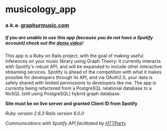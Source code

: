 # musicology_app
### a.k.a. [graphurmusic.com](https://www.graphurmusic.com)

##### *If you are unable to use this app (because you do not have a Spotify account) check out the [demo video](https://youtu.be/YlqB5HX-Xm8)!* 

This app is a Ruby on Rails project, with the goal of making useful inferences on your music library using Graph Theory.  It currently interacts with Spotify's robust API, and will be expanded to include other interactive streaming services.
Spotify is ahead of the competition with what it makes possible for developers through its API, and via OAuth2.0, your data is safely shared with limited permissions to developers like me.
The app is currently being refactored from a PostgreSQL relational database to a NoSQL (still using PostgreSQL) hybrid graph database.

**Site must be on live server and granted Client ID from Spotify**

*Ruby version 2.6.3*
*Rails version 6.0.0*

*Communications with Spotify API facilitated by [HTTParty](https://github.com/jnunemaker/httparty)*
